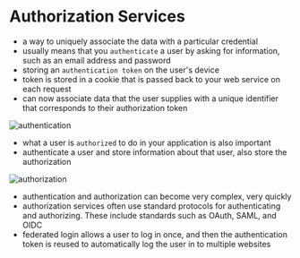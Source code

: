 # Authorization Services
- a way to uniquely associate the data with a particular credential
- usually means that you `authenticate` a user by asking for information, such as an email address and password
- storing an `authentication token` on the user's device
- token is stored in a cookie that is passed back to your web service on each request
- can now associate data that the user supplies with a unique identifier that corresponds to their authorization token

![authentication](https://github.com/webprogramming260/.github/raw/main/profile/webServices/authorizationServices/authServiceAuthenticate.jpg)

- what a user is `authorized` to do in your application is also important
- authenticate a user and store information about that user, also store the authorization

![authorization](https://github.com/webprogramming260/.github/raw/main/profile/webServices/authorizationServices/authServiceAuthorize.jpg)

- authentication and authorization can become very complex, very quickly
- authorization services often use standard protocols for authenticating and authorizing. These include standards such as OAuth, SAML, and OIDC
- federated login allows a user to log in once, and then the authentication token is reused to automatically log the user in to multiple websites